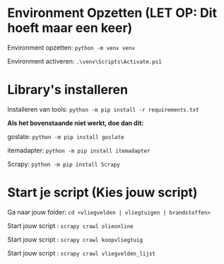 # Environment Opzetten (LET OP: Dit hoeft maar een keer)

Environment opzetten: `python -m venv venv`

Environment activeren: `.\venv\Scripts\Activate.ps1`

# Library's installeren

Installeren van tools: `python -m pip install -r requirements.txt`

**Als het bovenstaande niet werkt, doe dan dit:**

goslate: `python -m pip install goslate`

itemadapter: `python -m pip install itemadapter`

Scrapy: `python -m pip install Scrapy`


# Start je script (Kies jouw script)

Ga naar jouw folder: `cd <vliegvelden | vliegtuigen | brandstoffen>`

Start jouw script <Brandstoffen>: `scrapy crawl olieonline`
  
Start jouw script <Vliegtuigen>: `scrapy crawl koopvliegtuig`
  
Start jouw script <Vliegvelden>: `scrapy crawl vliegvelden_lijst`
  
